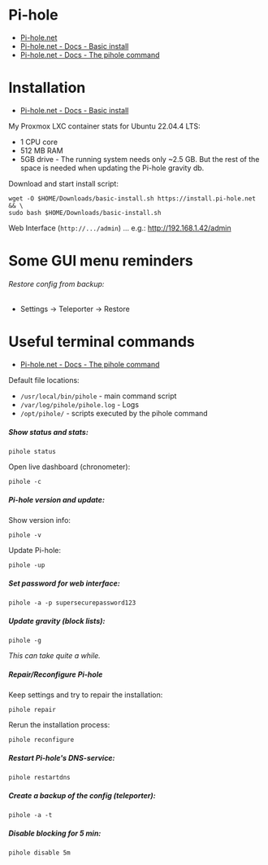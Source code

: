 # Pi-hole

- [Pi-hole.net](https://pi-hole.net)
- [Pi-hole.net - Docs - Basic install](https://docs.pi-hole.net/main/basic-install/)
- [Pi-hole.net - Docs - The  pihole  command](https://docs.pi-hole.net/core/pihole-command)

# Installation

- [Pi-hole.net - Docs - Basic install](https://docs.pi-hole.net/main/basic-install/)

My Proxmox LXC container stats for Ubuntu 22.04.4 LTS:
- 1 CPU core
- 512 MB RAM
- 5GB drive - The running system needs only ~2.5 GB. But the rest of the space is needed when updating the Pi-hole gravity db.

Download and start install script:
```
wget -O $HOME/Downloads/basic-install.sh https://install.pi-hole.net && \
sudo bash $HOME/Downloads/basic-install.sh
```

Web Interface (`http://.../admin`) ... e.g.: http://192.168.1.42/admin

# Some GUI menu reminders

###### Restore config from backup:
- Settings -> Teleporter -> Restore

# Useful terminal commands
- [Pi-hole.net - Docs - The  pihole  command](https://docs.pi-hole.net/core/pihole-command)

Default file locations: 
- `/usr/local/bin/pihole` - main command script
- `/var/log/pihole/pihole.log` - Logs
- `/opt/pihole/` - scripts executed by the pihole command

##### Show status and stats:
```
pihole status
```
Open live dashboard (chronometer):
```
pihole -c
```

##### Pi-hole version and update:
Show version info:
```
pihole -v
```
Update Pi-hole:
```
pihole -up
```

##### Set password for web interface:
```
pihole -a -p supersecurepassword123
```

##### Update gravity (block lists):
```
pihole -g
```
_This can take quite a while._

##### Repair/Reconfigure Pi-hole
Keep settings and try to repair the installation:
```
pihole repair
```
Rerun the installation process:
```
pihole reconfigure
```

##### Restart Pi-hole's DNS-service:
```
pihole restartdns
```

##### Create a backup of the config (teleporter):
```
pihole -a -t
```

##### Disable blocking for 5 min:
```
pihole disable 5m
```

